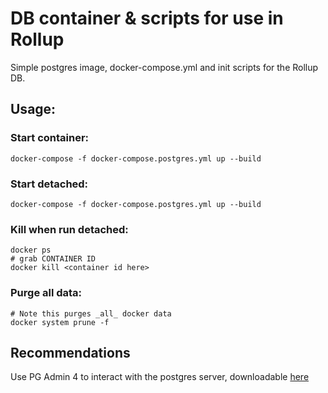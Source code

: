 # DB container & scripts for use in Rollup
Simple postgres image, docker-compose.yml and init scripts for the Rollup DB.

## Usage:
### Start container:
```
docker-compose -f docker-compose.postgres.yml up --build
``` 

### Start detached:
```
docker-compose -f docker-compose.postgres.yml up --build
```

### Kill when run detached:
```
docker ps
# grab CONTAINER ID
docker kill <container id here>
```

### Purge all data:
```
# Note this purges _all_ docker data
docker system prune -f
```

## Recommendations
Use PG Admin 4 to interact with the postgres server, downloadable [here](https://www.pgadmin.org/download/)
